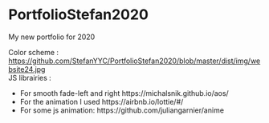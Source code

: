 # PortfolioStefan2020
My new portfolio for 2020

Color scheme : https://github.com/StefanYYC/PortfolioStefan2020/blob/master/dist/img/website24.jpg <br>
JS librairies : 
<ul>
  <li>For smooth fade-left and right https://michalsnik.github.io/aos/ </li>
  <li>For the animation I used https://airbnb.io/lottie/#/</li>
  <li>For some js animation: https://github.com/juliangarnier/anime </li>
</ul>
